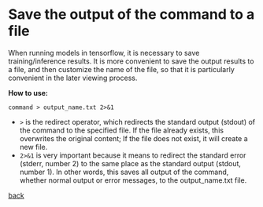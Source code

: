 # Save the output of the command to a file

When running models in tensorflow, it is necessary to save training/inference results. It is more convenient to save the output results to a file, and then customize the name of the file, so that it is particularly convenient in the later viewing process.

**How to use:**

```
command > output_name.txt 2>&1
```

* `>` is the redirect operator, which redirects the standard output (stdout) of the command to the specified file. If the file already exists, this overwrites the original content; If the file does not exist, it will create a new file.
* `2>&1`  is very important because it means to redirect the standard error (stderr, number 2) to the same place as the standard output (stdout, number 1). In other words, this saves all output of the command, whether normal output or error messages, to the output_name.txt file.

[back](../README.md)
